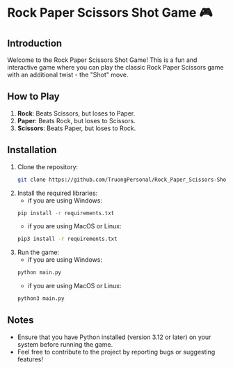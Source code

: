 # Rock Paper Scissors Shot Game 🎮
## Introduction
Welcome to the Rock Paper Scissors Shot Game! This is a fun and interactive game where you can play the classic Rock Paper Scissors game with an additional twist - the "Shot" move. 
## How to Play
1. **Rock**: Beats Scissors, but loses to Paper.
2. **Paper**: Beats Rock, but loses to Scissors.
3. **Scissors**: Beats Paper, but loses to Rock.
## Installation
1. Clone the repository:
    ```bash
    git clone https://github.com/TruongPersonal/Rock_Paper_Scissors-Shot.git
    ```
2. Install the required libraries:
    - if you are using Windows:
    ```bash
    pip install -r requirements.txt
    ```
    - if you are using MacOS or Linux:
    ```bash
    pip3 install -r requirements.txt
    ```
3.	Run the game:
    - if you are using Windows:
    ```bash
    python main.py
    ```
    - if you are using MacOS or Linux:
    ```bash
    python3 main.py
    ```
## Notes
- Ensure that you have Python installed (version 3.12 or later) on your system before running the game.
- Feel free to contribute to the project by reporting bugs or suggesting features!
